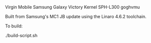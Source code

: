 Virgin Mobile Samsung Galaxy Victory Kernel SPH-L300 goghvmu

Built from Samsung's MC1 JB update using the Linaro 4.6.2 toolchain.

To build:

./build-script.sh
